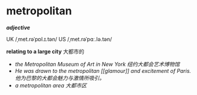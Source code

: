 
# metropolitan
***adjective***

UK  /ˌmet.rəˈpɒl.ɪ.tən/ US  /ˌmet.rəˈpɑː.lə.tən/
 
**relating to a large city**
大都市的


- *the Metropolitan Museum of Art in New York
	纽约大都会艺术博物馆*
- *He was drawn to the metropolitan [[glamour]] and excitement of Paris.
	他为巴黎的大都会魅力与激情所吸引。*
- *a metropolitan area
	大都市区*